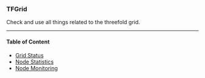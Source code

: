 ### TFGrid

Check and use all things related to the threefold grid.

***

#### Table of Content

- [Grid Status](./grid_status.md)
- [Node Statistics](./node_statistics.md)
- [Node Monitoring](./node_monitoring.md)